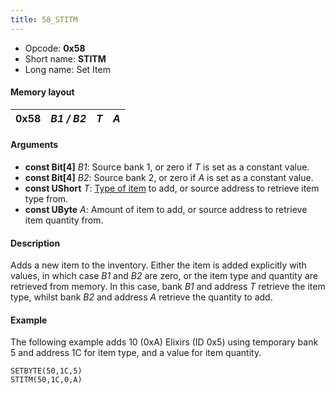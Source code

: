 ```yaml
---
title: 58_STITM
---
```


- Opcode: **0x58**
- Short name: **STITM**
- Long name: Set Item

#### Memory layout

| 0x58 | *B1 / B2* | *T* | *A* |
|------|-----------|-----|-----|

#### Arguments

- **const Bit\[4\]** *B1*: Source bank 1, or zero if *T* is set as a constant value.
- **const Bit\[4\]** *B2*: Source bank 2, or zero if *A* is set as a constant value.
- **const UShort** *T*: [Type of item](../Item_ID) to add, or source address to retrieve item type from.
- **const UByte** *A*: Amount of item to add, or source address to retrieve item quantity from.

#### Description

Adds a new item to the inventory. Either the item is added explicitly with values, in which case *B1* and *B2* are zero, or the item type and quantity are retrieved from memory. In this case, bank *B1* and address *T* retrieve the item type, whilst bank *B2* and address *A* retrieve the quantity to add.

#### Example

The following example adds 10 (0xA) Elixirs (ID 0x5) using temporary bank 5 and address 1C for item type, and a value for item quantity.

`SETBYTE(50,1C,5)`  
`STITM(50,1C,0,A)`
